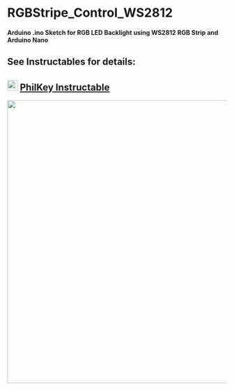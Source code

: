 # RGBStripe_Control_WS2812
#### Arduino .ino Sketch for RGB LED Backlight using WS2812 RGB Strip and Arduino Nano
## See Instructables for details:
## <img src="https://i.pinimg.com/originals/1b/3b/cd/1b3bcd36dafc998e58f5dac2b84fdeea.png" width="24"> [PhilKey Instructable](https://www.instructables.com/id/RGB-Backlight-MSGEQ7-Audio-Visualizer/)

<img src="https://i.imgur.com/6Gizjin.jpg" width="650">
